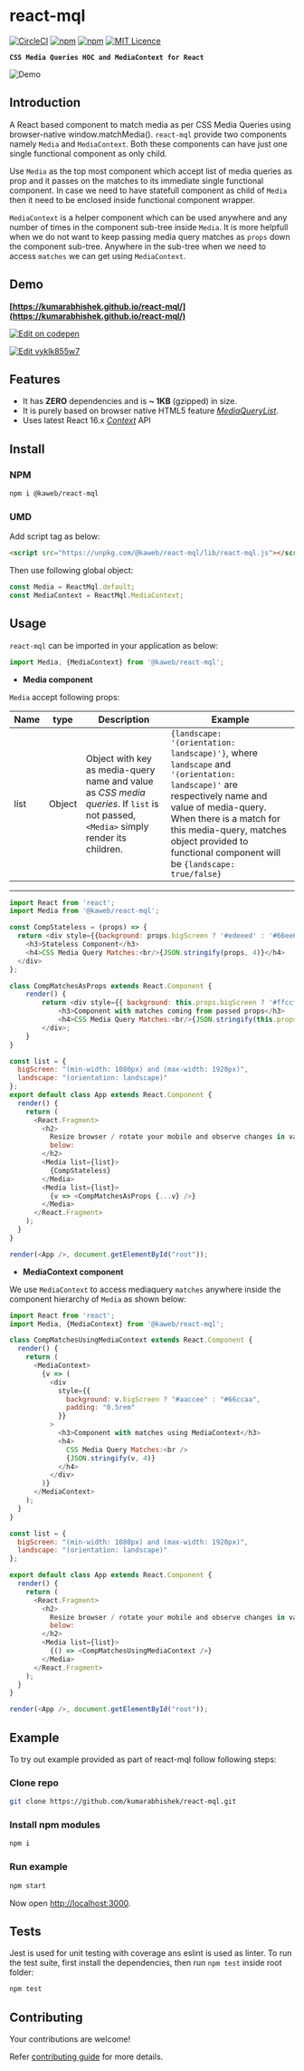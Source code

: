 # react-mql

[![CircleCI](https://circleci.com/gh/kumarabhishek/react-mql/tree/master.svg?style=svg)](https://circleci.com/gh/kumarabhishek/react-mql/tree/master) 
[![npm](https://img.shields.io/npm/v/@kaweb/react-mql.svg)](https://www.npmjs.com/package/@kaweb/react-mql) 
[![npm](https://img.shields.io/npm/dt/@kaweb/react-mql.svg)](https://www.npmjs.com/package/@kaweb/react-mql) [![MIT Licence](https://badges.frapsoft.com/os/mit/mit.svg?v=103)](https://github.com/kumarabhishek/react-mql/blob/master/LICENSE)

**`CSS Media Queries HOC and MediaContext for React`**

![Demo](https://raw.githubusercontent.com/kumarabhishek/react-mql/master/example/demo.gif)

## Introduction

A React based component to match media as per CSS Media Queries using browser-native window.matchMedia(). `react-mql` provide two components namely `Media` and `MediaContext`. Both these components can have just one single functional component as only child.

Use `Media` as the top most component which accept list of media queries as prop and it passes on the matches to its immediate single functional component. In case we need to have statefull component as child of `Media` then it need to be enclosed inside functional component wrapper.

`MediaContext` is a helper component which can be used anywhere and any number of times in the component sub-tree inside `Media`. It is more helpfull when we do not want to keep passing media query matches as `props` down the component sub-tree. Anywhere in the sub-tree when we need to access `matches` we can get using `MediaContext`.

## Demo

**[https://kumarabhishek.github.io/react-mql/](https://kumarabhishek.github.io/react-mql/)**


[![Edit on codepen](https://www.vectorlogo.zone/logos/codepen/codepen-ar21.svg)](https://codepen.io/webprofessional/pen/ZjJgKL?editors=0010)

[![Edit vyklk855w7](https://codesandbox.io/static/img/play-codesandbox.svg)](https://codesandbox.io/s/vyklk855w7?expanddevtools=1&hidenavigation=1&view=preview)



## Features

* It has **ZERO** dependencies and is **~ 1KB** (gzipped) in size.
* It is purely based on browser native HTML5 feature _[MediaQueryList](https://developer.mozilla.org/en-US/docs/Web/API/MediaQueryList)_.
* Uses latest React 16.x _[Context](https://reactjs.org/docs/context.html)_ API

## Install

### NPM

```sh
npm i @kaweb/react-mql
```

### UMD

Add script tag as below:

```html
<script src="https://unpkg.com/@kaweb/react-mql/lib/react-mql.js"></script>
```

Then use following global object:

```js
const Media = ReactMql.default;
const MediaContext = ReactMql.MediaContext;
```

## Usage

`react-mql` can be imported in your application as below:

```js
import Media, {MediaContext} from '@kaweb/react-mql';
```

* **Media component**

`Media` accept following props:

Name | type | Description         | Example
-----|------|---------------------|---------
list |Object| Object with key as media-query name and value as _CSS media queries_. If `list` is not passed, `<Media>` simply render its children. | ```{landscape: '(orientation: landscape)'}```, where `landscape` and `'(orientation: landscape)'` are respectively name and value of media-query. When there is a match for this media-query, matches object provided to functional component will be ```{landscape: true/false}```
---------------------------------------------

```js
import React from 'react';
import Media from '@kaweb/react-mql';

const CompStateless = (props) => {
  return <div style={{background: props.bigScreen ? '#edeeed' : '#66ee66', padding: '1rem'}}>
    <h3>Stateless Component</h3>
    <h4>CSS Media Query Matches:<br/>{JSON.stringify(props, 4)}</h4>
  </div>
};

class CompMatchesAsProps extends React.Component {
	render() {
		return <div style={{ background: this.props.bigScreen ? '#ffccff' : '#66cc66', padding: '0.5rem' }}>
			<h3>Component with matches coming from passed props</h3>
			<h4>CSS Media Query Matches:<br/>{JSON.stringify(this.props, 4)}</h4>
		</div>;
	}
}

const list = {
  bigScreen: "(min-width: 1080px) and (max-width: 1920px)",
  landscape: "(orientation: landscape)"
};
export default class App extends React.Component {
  render() {
    return (
      <React.Fragment>
        <h2>
          Resize browser / rotate your mobile and observe changes in values as
          below:
        </h2>
        <Media list={list}>
          {CompStateless}
        </Media>
        <Media list={list}>
          {v => <CompMatchesAsProps {...v} />}
        </Media>
      </React.Fragment>
    );
  }
}

render(<App />, document.getElementById("root"));
```

* **MediaContext component**

We use `MediaContext` to access mediaquery `matches` anywhere inside the component hierarchy of `Media` as shown below:

```js
import React from 'react';
import Media, {MediaContext} from '@kaweb/react-mql';

class CompMatchesUsingMediaContext extends React.Component {
  render() {
    return (
      <MediaContext>
        {v => (
          <div
            style={{
              background: v.bigScreen ? "#aaccee" : "#66ccaa",
              padding: "0.5rem"
            }}
          >
            <h3>Component with matches using MediaContext</h3>
            <h4>
              CSS Media Query Matches:<br />
              {JSON.stringify(v, 4)}
            </h4>
          </div>
        )}
      </MediaContext>
    );
  }
}

const list = {
  bigScreen: "(min-width: 1080px) and (max-width: 1920px)",
  landscape: "(orientation: landscape)"
};

export default class App extends React.Component {
  render() {
    return (
      <React.Fragment>
        <h2>
          Resize browser / rotate your mobile and observe changes in values as
          below:
        </h2>
        <Media list={list}>
          {() => <CompMatchesUsingMediaContext />}
        </Media>
      </React.Fragment>
    );
  }
}

render(<App />, document.getElementById("root"));
```

## Example

To try out example provided as part of react-mql follow following steps:

### Clone repo

```sh
git clone https://github.com/kumarabhishek/react-mql.git
```

### Install npm modules

```sh
npm i
```

### Run example

```sh
npm start
```

Now open [http://localhost:3000](http://localhost:3000).

## Tests

Jest is used for unit testing with coverage ans eslint is used as linter. To run the test suite, first install the dependencies, then run `npm test` inside root folder:

```sh
npm test
```

## Contributing

Your contributions are welcome!

Refer [contributing guide](https://github.com/kumarabhishek/react-mql/blob/master/CONTRIBUTING.md) for more details.
